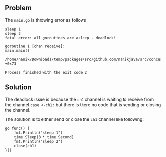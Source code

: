 Problem
---
The `main.go` is throwing error as follows

```
sleep 1
sleep 2
fatal error: all goroutines are asleep - deadlock!

goroutine 1 [chan receive]:
main.main()
        /home/nanik/Downloads/temp/packages/src/github.com/nanikjava/src/concurrency/problem5/problematic/main.go:18 +0x73

Process finished with the exit code 2

```

Solution
----
The deadlock issue is because the `ch1` channel is waiting to receive from the channel `case <-ch1:` but there is there no 
code that is sending or closing the channel.

The solution is to either send or close the `ch1` channel like following:

```
go func() {
    fmt.Println("sleep 1")
    time.Sleep(3 * time.Second)
    fmt.Println("sleep 2")
    close(ch1)
}()
```